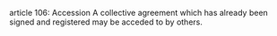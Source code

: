 article 106: Accession
A collective agreement which has already been signed and registered may be acceded to by others.
<ul>
</ul>